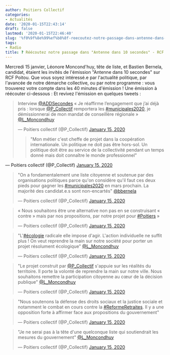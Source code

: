 ```yaml
---
author: Poitiers Collectif
categories:
- Actualités
date: '2020-01-15T22:43:14'
draft: false
lastmod: '2020-01-15T22:46:40'
slug: '%f0%9f%8e%99%ef%b8%8f-reecoutez-notre-passage-dans-antenne-dans-10-secondes-rcf-poitou'
tags:
- Radio
title: ?️ Réécoutez notre passage dans "Antenne dans 10 secondes" - RCF Poitou
---
```


Mercredi 15 janvier, Léonore Moncond'huy, tête de liste, et Bastien Bernela, candidat, étaient les invités de l'émission "Antenne dans 10 secondes" sur RCF Poitou. Que vous soyez intéressé.e par l'actualité politique, par l'avancée de notre démarche collective, ou par notre programme : vous trouverez votre compte dans les 40 minutes d'émission ! Une émission à réécouter ci-dessous :  Et revivez l'émission en quelques tweets : 

> Interview [@ADDSecondes](https://twitter.com/ADDSecondes?ref_src=twsrc%5Etfw) « Je réaffirme l’engagement que j’ai déjà pris : lorsque [@P_Collectif](https://twitter.com/P_Collectif?ref_src=twsrc%5Etfw) remportera les [#municipales2020](https://twitter.com/hashtag/municipales2020?src=hash&ref_src=twsrc%5Etfw), je démissionnerai de mon mandat de conseillère régionale » [@L_Moncondhuy](https://twitter.com/L_Moncondhuy?ref_src=twsrc%5Etfw)
> 
> — Poitiers collectif (@P_Collectif) [January 15, 2020](https://twitter.com/P_Collectif/status/1217511633360228352?ref_src=twsrc%5Etfw)
>
>> "Mon métier c'est cheffe de projet dans la coopération internationale. Un politique ne doit pas être hors-sol. Un politique doit être au service de la collectivité pendant un temps donné mais doit connaître le monde professionnel"

— Poitiers collectif (@P_Collectif) [January 15, 2020](https://twitter.com/P_Collectif/status/1217514116237144065?ref_src=twsrc%5Etfw)

> "On a fondamentalement une liste citoyenne et soutenue par des organisations politiques parce qu'on considère qu'il faut ces deux pieds pour gagner les [#municipales2020](https://twitter.com/hashtag/municipales2020?src=hash&ref_src=twsrc%5Etfw) en mars prochain. La majorité des candidat.e.s sont non-encartés" [@bbernela](https://twitter.com/bbernela?ref_src=twsrc%5Etfw)
> 
> — Poitiers collectif (@P_Collectif) [January 15, 2020](https://twitter.com/P_Collectif/status/1217514397729464320?ref_src=twsrc%5Etfw)

> « Nous souhaitons être une alternative non pas en se construisant « contre » mais par nos propositions, par notre projet pour [#Poitiers](https://twitter.com/hashtag/Poitiers?src=hash&ref_src=twsrc%5Etfw) »
> 
> — Poitiers collectif (@P_Collectif) [January 15, 2020](https://twitter.com/P_Collectif/status/1217512458824437760?ref_src=twsrc%5Etfw)

> "L'[#écologie](https://twitter.com/hashtag/%C3%A9cologie?src=hash&ref_src=twsrc%5Etfw) radicale elle impose d'agir. L'action individuelle ne suffit plus ! On veut reprendre la main sur notre société pour porter un projet résolument écologique" [@L_Moncondhuy](https://twitter.com/L_Moncondhuy?ref_src=twsrc%5Etfw)
> 
> — Poitiers collectif (@P_Collectif) [January 15, 2020](https://twitter.com/P_Collectif/status/1217516298915262465?ref_src=twsrc%5Etfw "<script>")

> "Le projet construit par [@P_Collectif](https://twitter.com/P_Collectif?ref_src=twsrc%5Etfw) s'appuie sur les réalités du territoire. Il porte la volonté de reprendre la main sur notre ville. Nous souhaitons remettre la participation citoyenne au cœur de la décision publique" [@L_Moncondhuy](https://twitter.com/L_Moncondhuy?ref_src=twsrc%5Etfw)
> 
> — Poitiers collectif (@P_Collectif) [January 15, 2020](https://twitter.com/P_Collectif/status/1217518123055833088?ref_src=twsrc%5Etfw)

> "Nous soutenons la défense des droits sociaux et la justice sociale et notamment le combat en cours contre la [#ReformeRetraites](https://twitter.com/hashtag/ReformeRetraites?src=hash&ref_src=twsrc%5Etfw). Il y a une opposition forte à affirmer face aux propositions du gouvernement"
> 
> — Poitiers collectif (@P_Collectif) [January 15, 2020](https://twitter.com/P_Collectif/status/1217520243800727553?ref_src=twsrc%5Etfw)

> "Je ne serai pas à la tête d'une quelconque liste qui soutiendrait les mesures du gouvernement" [@L_Moncondhuy](https://twitter.com/L_Moncondhuy?ref_src=twsrc%5Etfw)
> 
> — Poitiers collectif (@P_Collectif) [January 15, 2020](https://twitter.com/P_Collectif/status/1217520487653412864?ref_src=twsrc%5Etfw)
